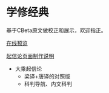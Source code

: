 # 学修经典

基于CBeta原文做校正和展示，欢迎指正。

[在线预览](https://tripitakas.github.io/cb-study/)

[起信论页面制作说明](https://tripitakas.github.io/cb-study/qxl)

- 大乘起信论
  - 梁译+唐译的对照版
  - 科判导航、内文科判
